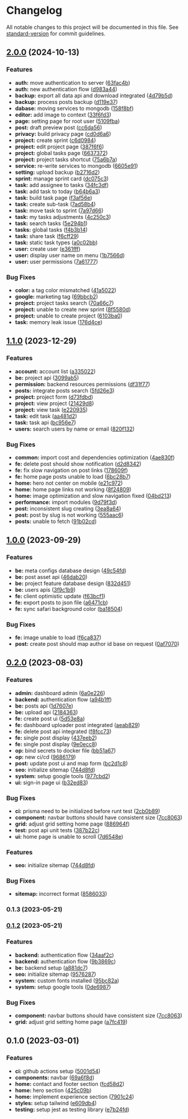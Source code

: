 # Changelog

All notable changes to this project will be documented in this file. See [standard-version](https://github.com/conventional-changelog/standard-version) for commit guidelines.

## [2.0.0](https://github.com/tuanhuydev/tuanhuydev/compare/v1.1.0...v2.0.0) (2024-10-13)


### Features

* **auth:** move authentication to server ([63fac4b](https://github.com/tuanhuydev/tuanhuydev/commit/63fac4b7303b47b032775584a3d75ba32fb138fb))
* **auth:** new authentication flow ([d983a44](https://github.com/tuanhuydev/tuanhuydev/commit/d983a44a01a9f8697ea6c86c2baa01f22d443465))
* **backup:** export all data api and download integrated ([4d79b5d](https://github.com/tuanhuydev/tuanhuydev/commit/4d79b5d9956368abc38ecacaed888ab49d70b6c6))
* **backup:** process posts backup ([d119e37](https://github.com/tuanhuydev/tuanhuydev/commit/d119e378102cbf679bdcc7c000bae6e697ca1425))
* **dabase:** moving services to mongodb ([158f8bf](https://github.com/tuanhuydev/tuanhuydev/commit/158f8bf2e7fc3d3f524025c90f24294762bc7d99))
* **editor:** add image to context ([33f6fd3](https://github.com/tuanhuydev/tuanhuydev/commit/33f6fd3b8f79a30b8d187e5330d0f3a512a2c760))
* **page:** setting page for root user ([5109fba](https://github.com/tuanhuydev/tuanhuydev/commit/5109fba03a6e903c8bb476ef5661e31e62c4d1a3))
* **post:** draft preview post ([cc6da56](https://github.com/tuanhuydev/tuanhuydev/commit/cc6da567594ae962438b287f5f99434986279d65))
* **privacy:** build privacy page ([cd0d6a6](https://github.com/tuanhuydev/tuanhuydev/commit/cd0d6a620d376aaf101b94de6a3b0df25d37c41e))
* **project:** create sprint ([c6d0984](https://github.com/tuanhuydev/tuanhuydev/commit/c6d09843b8ccd9336985123a3dca750f888194ac))
* **project:** edit project page ([387f6f6](https://github.com/tuanhuydev/tuanhuydev/commit/387f6f60fa92761e5adc94401efee5e41c53bf7a))
* **project:** global tasks page ([6637372](https://github.com/tuanhuydev/tuanhuydev/commit/66373727f0af8f1b96d6f025db4b193e3d2204c9))
* **project:** project tasks shortcut ([75a6b7a](https://github.com/tuanhuydev/tuanhuydev/commit/75a6b7aa2e0e9773789cf29c21a9b49c092ee937))
* **service:** re-write services to mongodb ([6605e91](https://github.com/tuanhuydev/tuanhuydev/commit/6605e919468c7d35de6b24266aeab5361004891a))
* **setting:** upload backup ([b2716d2](https://github.com/tuanhuydev/tuanhuydev/commit/b2716d2213ee64052516dcf39c62f67f2104173e))
* **sprint:** manage sprint card ([dc075c3](https://github.com/tuanhuydev/tuanhuydev/commit/dc075c35750c9f026279d5ffc91fe46b91e895bc))
* **task:** add assignee to tasks ([34fc3df](https://github.com/tuanhuydev/tuanhuydev/commit/34fc3df4243023696282f0c02d16fdf0de046c0d))
* **task:** add task to today ([b64b6a3](https://github.com/tuanhuydev/tuanhuydev/commit/b64b6a369e4fc97f914d02f3a99b783c3529d39a))
* **task:** build task page ([f3af56e](https://github.com/tuanhuydev/tuanhuydev/commit/f3af56ef1dd3990fc1e89074de92aef0cf8f94be))
* **task:** create sub-task ([7ad58b4](https://github.com/tuanhuydev/tuanhuydev/commit/7ad58b40e1fbf3b1efea4bc06e8d2f810a2a289c))
* **task:** move task to sprint ([7a97d66](https://github.com/tuanhuydev/tuanhuydev/commit/7a97d669d632ce1ba51c9aa627d88d721c5245f0))
* **task:** my tasks adjustments ([4c250c3](https://github.com/tuanhuydev/tuanhuydev/commit/4c250c31396242ede6439d336744b39290d63506))
* **task:** search tasks ([5e294b1](https://github.com/tuanhuydev/tuanhuydev/commit/5e294b1164338cd9cd96646c28b73626141504d7))
* **tasks:** global tasks ([f4b3b14](https://github.com/tuanhuydev/tuanhuydev/commit/f4b3b14dddb4ac373c00f096b611b26c5263477e))
* **task:** share task ([f6cff29](https://github.com/tuanhuydev/tuanhuydev/commit/f6cff294a6d30f1d3aaf2a14d57c1f0e08a55141))
* **task:** static task types ([a0c02bb](https://github.com/tuanhuydev/tuanhuydev/commit/a0c02bbdbd11c29f76d9d7e2dae5823dcefea2bd))
* **user:** create user ([e361fff](https://github.com/tuanhuydev/tuanhuydev/commit/e361fff546f1d086e020f8c2b368aaa216570c1a))
* **user:** display user name on menu ([1b7566d](https://github.com/tuanhuydev/tuanhuydev/commit/1b7566dd93824ab48024673694eb9ab4e5cd967c))
* **user:** user permissions ([7a61777](https://github.com/tuanhuydev/tuanhuydev/commit/7a61777f130f323bf3f68b88c861215ead82bdcc))


### Bug Fixes

* **color:** a tag color mismatched ([41a5022](https://github.com/tuanhuydev/tuanhuydev/commit/41a5022c6c97bc54f3b4749c9eeafea9a8301610))
* **google:** marketing tag ([69bbcb2](https://github.com/tuanhuydev/tuanhuydev/commit/69bbcb25f4853d830934f77a121b8f7ebfb5dbad))
* **project:** project tasks search ([70a66c7](https://github.com/tuanhuydev/tuanhuydev/commit/70a66c7c8abcf2cdb0d0a9f3c3f3b4807f03afba))
* **project:** unable to create new sprint ([8f5580d](https://github.com/tuanhuydev/tuanhuydev/commit/8f5580d4066ba20d6ae6829ce6bde8f79a9e5385))
* **project:** unable to create project ([6103ba0](https://github.com/tuanhuydev/tuanhuydev/commit/6103ba0f295632d4f402ffb7098f6be487a8d857))
* **task:** memory leak issue ([176d4ce](https://github.com/tuanhuydev/tuanhuydev/commit/176d4ce3d06680e4367e2f3640d642de616ee768))

## [1.1.0](https://github.com/tuanhuydev/tuanhuydev/compare/v1.0.0...v1.1.0) (2023-12-29)

### Features

- **account:** account list ([a335022](https://github.com/tuanhuydev/tuanhuydev/commit/a335022bd14748a389cc16082fbb8ba9964f6c6b))
- **be:** project api ([3099ab5](https://github.com/tuanhuydev/tuanhuydev/commit/3099ab51f4c6d2302fb2a99d8328c3cab6015249))
- **permission:** backend resources permissions ([df31f77](https://github.com/tuanhuydev/tuanhuydev/commit/df31f77c3db31e61942c0d5b12ff0b8317659262))
- **posts:** integrate posts search ([5fd26e3](https://github.com/tuanhuydev/tuanhuydev/commit/5fd26e3aeee8f39855aa6908fe9ac14aa837c37c))
- **project:** project form ([d73fdbd](https://github.com/tuanhuydev/tuanhuydev/commit/d73fdbd6fdf2d62594b044bce21839deb031b2c6))
- **project:** view project ([21429d8](https://github.com/tuanhuydev/tuanhuydev/commit/21429d86b5b09e51e5d7286207b84fe1a0ef1ded))
- **project:** view task ([e220935](https://github.com/tuanhuydev/tuanhuydev/commit/e220935d7e1fa43588d0f4c57bf53534a8933e3f))
- **task:** edit task ([aa481d2](https://github.com/tuanhuydev/tuanhuydev/commit/aa481d25013742a48691ce3f8feaf960acb8c041))
- **task:** task api ([bc956e7](https://github.com/tuanhuydev/tuanhuydev/commit/bc956e77119ed7f2de7d486ffd7193ab5a527926))
- **users:** search users by name or email ([820f132](https://github.com/tuanhuydev/tuanhuydev/commit/820f13273bdc4ac8554cee34354f03953deb530f))

### Bug Fixes

- **common:** import cost and dependencies optimization ([4ae830f](https://github.com/tuanhuydev/tuanhuydev/commit/4ae830f1fdd0cc517c6b7d37ecad45f1925fd368))
- **fe:** delete post should show notification ([d2d8342](https://github.com/tuanhuydev/tuanhuydev/commit/d2d83429a0ca18e7a02d3e9df5b3feb957c02b13))
- **fe:** fix slow navigation on post links ([178609f](https://github.com/tuanhuydev/tuanhuydev/commit/178609f8d814eb7ab49d30dd4c98c3e321dae559))
- **fe:** home page posts unable to load ([6bc28b7](https://github.com/tuanhuydev/tuanhuydev/commit/6bc28b79d56ba49939ef2de4067f99616efdf876))
- **home:** hero not center on mobile ([e21c972](https://github.com/tuanhuydev/tuanhuydev/commit/e21c9724f0a2a032728249cd0da2240c976da2bc))
- **home:** home page links not working ([8f24809](https://github.com/tuanhuydev/tuanhuydev/commit/8f24809bb142ab9fb2c97c75b444dde7dc653a5f))
- **home:** image optimization and slow navigation fixed ([04bd213](https://github.com/tuanhuydev/tuanhuydev/commit/04bd213d4ed4447401db2b2cb50392d4cd987869))
- **performance:** import modules ([9d79f3d](https://github.com/tuanhuydev/tuanhuydev/commit/9d79f3d4f4e1d27407c113fb4d3233071f4b4ed8))
- **post:** inconsistent slug creating ([3ea8a64](https://github.com/tuanhuydev/tuanhuydev/commit/3ea8a649b5a191d1b7fdc1fb00c94f3924724cf7))
- **post:** post by slug is not working ([555aac6](https://github.com/tuanhuydev/tuanhuydev/commit/555aac6333e17631937d3528ff9449bffd462976))
- **posts:** unable to fetch ([91b02cd](https://github.com/tuanhuydev/tuanhuydev/commit/91b02cd78656b9ca771632882e332d70d6934bd7))

## [1.0.0](https://github.com/tuanhuydev/tuanhuydev/compare/v0.2.0...v1.0.0) (2023-09-29)

### Features

- **be:** meta configs database design ([49c54fd](https://github.com/tuanhuydev/tuanhuydev/commit/49c54fd74d3ef2b653849d371c1976ac7c8fc7fb))
- **be:** post asset api ([46dab20](https://github.com/tuanhuydev/tuanhuydev/commit/46dab203e33bf31d9f26624d035e93251352e7cc))
- **be:** project feature database design ([832d451](https://github.com/tuanhuydev/tuanhuydev/commit/832d451cf89b945ddfefc90db5c73e5bc8791a5f))
- **be:** users apis ([3f9c1b9](https://github.com/tuanhuydev/tuanhuydev/commit/3f9c1b91e8a1f8c417bf43cc0a8c6bc74206a939))
- **fe:** client optimistic update ([f63bcf1](https://github.com/tuanhuydev/tuanhuydev/commit/f63bcf199dfbb001a890035fc2923465d694b4ae))
- **fe:** export posts to json file ([a6471cb](https://github.com/tuanhuydev/tuanhuydev/commit/a6471cb0e8407ef7577659ec74eded6505f41248))
- **fe:** sync safari background color ([ba18504](https://github.com/tuanhuydev/tuanhuydev/commit/ba1850433995a14c281c2cdb7f1c1ce2dd7f808d))

### Bug Fixes

- **fe:** image unable to load ([f6ca837](https://github.com/tuanhuydev/tuanhuydev/commit/f6ca83706b9056613268132545d5c7db9d5a72c4))
- **post:** create post should map author id base on request ([0af7070](https://github.com/tuanhuydev/tuanhuydev/commit/0af7070b970e48531aa3090e47bc565c8d340003))

## [0.2.0](https://github.com/tuanhuydev/tuanhuydev/compare/v0.1.0...v0.2.0) (2023-08-03)

### Features

- **admin:** dashboard admin ([6a0e226](https://github.com/tuanhuydev/tuanhuydev/commit/6a0e226efb827a310a41b5fd1f528be88eb1e5a0))
- **backend:** authentication flow ([a94b1ff](https://github.com/tuanhuydev/tuanhuydev/commit/a94b1ff44db5200558185ae6806d56b2e825f374))
- **be:** posts api ([1d7607e](https://github.com/tuanhuydev/tuanhuydev/commit/1d7607e51f8dcf4d5ed4543f7279baefe28dbbda))
- **be:** upload api ([2184363](https://github.com/tuanhuydev/tuanhuydev/commit/2184363f8e828536b022fe3e6c02b471066b57e1))
- **fe:** create post ui ([5d53e8a](https://github.com/tuanhuydev/tuanhuydev/commit/5d53e8afe0f9f53b294807f296671212ec506316))
- **fe:** dashboard uploader post integrated ([aeab829](https://github.com/tuanhuydev/tuanhuydev/commit/aeab8290effc47ab3ef91308ae1cef3cfcc9c1f3))
- **fe:** delete post api integrated ([f8fcc73](https://github.com/tuanhuydev/tuanhuydev/commit/f8fcc733003bda426a8c85cc7bd0cec08ea223f6))
- **fe:** single post display ([437eeb2](https://github.com/tuanhuydev/tuanhuydev/commit/437eeb21b3050a4305a7f849cb3cf0837f2cef48))
- **fe:** single post display ([9e0ecc8](https://github.com/tuanhuydev/tuanhuydev/commit/9e0ecc8ad993ed0531de158ca893e01112728c12))
- **op:** bind secrets to docker file ([bb51a67](https://github.com/tuanhuydev/tuanhuydev/commit/bb51a676bfea5027b7043c6f0d3322f3066ec42b))
- **op:** new ci/cd ([9686179](https://github.com/tuanhuydev/tuanhuydev/commit/9686179854380e758cd25d9ed525525c95be5769))
- **post:** update post ui and map form ([bc2d1c8](https://github.com/tuanhuydev/tuanhuydev/commit/bc2d1c8af1e8f516b2d0a16c4573ef5548e99ae6))
- **seo:** initialize sitemap ([744d8fd](https://github.com/tuanhuydev/tuanhuydev/commit/744d8fd2f8da14965cb97fabe61e898961029f62))
- **system:** setup google tools ([977cbd2](https://github.com/tuanhuydev/tuanhuydev/commit/977cbd2444b3a8338318533112f0705c458a891b))
- **ui:** sign-in page ui ([b32ed83](https://github.com/tuanhuydev/tuanhuydev/commit/b32ed8346afea59be2ad4889bb9ed73fcb189003))

### Bug Fixes

- **ci:** prisma need to be initialized before runt test ([2cb0b89](https://github.com/tuanhuydev/tuanhuydev/commit/2cb0b89df59d04e00b3a3cbed44682af7dd7ec43))
- **component:** navbar buttons should have consistent size ([7cc8063](https://github.com/tuanhuydev/tuanhuydev/commit/7cc80636f227810aa6ed2885291d458b51aea217))
- **grid:** adjust grid setting home page ([886964f](https://github.com/tuanhuydev/tuanhuydev/commit/886964fef7c7ae3f022f6bb0332b6fc42c1855d2))
- **test:** post api unit tests ([387b22c](https://github.com/tuanhuydev/tuanhuydev/commit/387b22c7c2bc742ccf8379a01ac5212534cce65e))
- **ui:** home page is unable to scroll ([7d6548e](https://github.com/tuanhuydev/tuanhuydev/commit/7d6548eb5c6d2d32406a31a10a011a214da37d53))

### Features

- **seo:** initialize sitemap ([744d8fd](https://github.com/tuanhuydev/tuanhuydev/commit/744d8fd2f8da14965cb97fabe61e898961029f62))

### Bug Fixes

- **sitemap:** incorrect format ([8586033](https://github.com/tuanhuydev/tuanhuydev/commit/8586033d83ae65e59735ea37745f1b027770a0b2))

### 0.1.3 (2023-05-21)

### [0.1.2](https://github.com/tuanhuydev/tuanhuydev/compare/v0.1.0...v0.1.2) (2023-05-21)

### Features

- **backend:** authentication flow ([34aaf2c](https://github.com/tuanhuydev/tuanhuydev/commit/34aaf2c45d0974bbccb4ab033ed07547ee72cf8c))
- **backend:** authentication flow ([9b3869c](https://github.com/tuanhuydev/tuanhuydev/commit/9b3869cb0cbf94faa9dcb65eeab42ffa6bbca5b2))
- **be:** backend setup ([a881dc7](https://github.com/tuanhuydev/tuanhuydev/commit/a881dc739af336ba58af821db4603854bad14c53))
- **seo:** initialize sitemap ([9576287](https://github.com/tuanhuydev/tuanhuydev/commit/9576287dd103eba6896ba19fbb486e7d09051362))
- **system:** custom fonts installed ([95bc82a](https://github.com/tuanhuydev/tuanhuydev/commit/95bc82acb4fc80ad686506c65af8646ddf8e8b0b))
- **system:** setup google tools ([0de6987](https://github.com/tuanhuydev/tuanhuydev/commit/0de698702eb61275d8d3f151ea27c71fac2aac23))

### Bug Fixes

- **component:** navbar buttons should have consistent size ([7cc8063](https://github.com/tuanhuydev/tuanhuydev/commit/7cc80636f227810aa6ed2885291d458b51aea217))
- **grid:** adjust grid setting home page ([a7fc419](https://github.com/tuanhuydev/tuanhuydev/commit/a7fc419c1aa5c3b01cc880da36c5681f093bc826))

## 0.1.0 (2023-03-01)

### Features

- **ci:** github actions setup ([5001d54](https://github.com/tuanhuydev/tuanhuydev/commit/5001d54785b2c9588377a7c328180e21c4efe341))
- **components:** navbar ([69a6f8d](https://github.com/tuanhuydev/tuanhuydev/commit/69a6f8de9dc25f0db72eb5abb2d24e42e779a414))
- **home:** contact and footer section ([fcd58d2](https://github.com/tuanhuydev/tuanhuydev/commit/fcd58d29d5e2e1b68ee3c436cfa59ef943cad374))
- **home:** hero section ([425c09b](https://github.com/tuanhuydev/tuanhuydev/commit/425c09bf0bb55acd40489b06b9b2462805577928))
- **home:** implement experience section ([7901c24](https://github.com/tuanhuydev/tuanhuydev/commit/7901c2449248d63749cf6866d22719a40d709e22))
- **styles:** setup tailwind ([e609db4](https://github.com/tuanhuydev/tuanhuydev/commit/e609db495471448923dd6d5bb6bfa0a6921e2832))
- **testing:** setup jest as testing library ([e7b24fd](https://github.com/tuanhuydev/tuanhuydev/commit/e7b24fd5385b754d9c7042e9d99ca672db4566f4))
